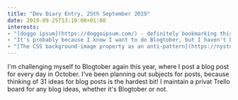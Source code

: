 ```yaml
---
title: "Dev Diary Entry, 25th September 2019"
date: 2019-09-25T13:10:08+01:00
interests:
- "[doggo ipsum](https://doggoipsum.com/) - definitely bookmarking this for the next time I need placeholder text"
- "It's probably because I know I want to do Blogtober, but I haven't been motivated to blog recently. Instagram has also taken a back seat. Which is all fine because it's normal to have peaks and troughs in motivation for hobbies"
- "[The CSS background-image property as an anti-pattern](https://nystudio107.com/blog/the-css-background-image-property-as-an-anti-pattern) - I bookmarked this a while ago and since I don't post Dev Diary entries very regularly at the moment, I can't remember why! Still a good lesson though."
---
```


I'm challenging myself to Blogtober again this year, where I post a blog post for every day in October. I've been planning out subjects for posts, because thinking of 31 ideas for blog posts is the hardest bit! I maintain a privat Trello board for any blog ideas, whether it's Blogtober or not.